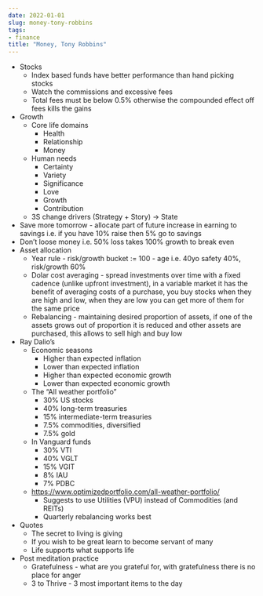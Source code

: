```yaml
---
date: 2022-01-01
slug: money-tony-robbins
tags:
- finance
title: "Money, Tony Robbins"
---
```


* Stocks
  * Index based funds have better performance than hand picking stocks
  * Watch the commissions and excessive fees
  * Total fees must be below 0.5% otherwise the compounded effect off fees kills the gains
* Growth
  * Core life domains
    * Health
    * Relationship
    * Money
  * Human needs
    * Certainty
    * Variety
    * Significance
    * Love
    * Growth
    * Contribution
  * 3S change drivers  (Strategy + Story) -> State
* Save more tomorrow - allocate part of future increase in earning to savings i.e. if you have 10% raise then 5% go to savings
* Don’t loose money i.e. 50% loss takes 100% growth to break even
* Asset allocation
  * Year rule - risk/growth bucket := 100 - age i.e. 40yo safety 40%, risk/growth 60%
  * Dolar cost averaging - spread investments over time with a fixed cadence (unlike upfront investment), in a variable market it has the benefit of averaging costs of a purchase, you buy stocks when they are high and low, when they are low you can get more of them for the same price
  * Rebalancing - maintaining desired proportion of assets, if one of the assets grows out of proportion it is reduced and other assets are purchased, this allows to sell high and buy low
* Ray Dalio’s
  * Economic seasons
    * Higher than expected inflation
    * Lower than expected inflation
    * Higher than expected economic growth
    * Lower than expected economic growth
  * The “All weather portfolio”
    * 30% US stocks
    * 40% long-term treasuries
    * 15% intermediate-term treasuries
    * 7.5% commodities, diversified
    * 7.5% gold
  * In Vanguard funds
    * 30% VTI
    * 40% VGLT
    * 15% VGIT
    * 8% IAU
    * 7% PDBC
  * https://www.optimizedportfolio.com/all-weather-portfolio/
    * Suggests to use Utilities (VPU) instead of Commodities (and REITs)
    * Quarterly rebalancing works best
* Quotes
  * The secret to living is giving
  * If you wish to be great learn to become servant of many
  * Life supports what supports life
* Post meditation practice
  * Gratefulness - what are you grateful for, with gratefulness there is no place for anger
  * 3 to Thrive - 3 most important items to the day